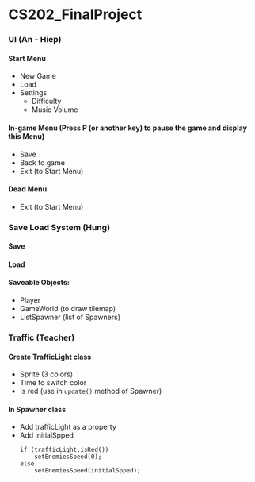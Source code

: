 # CS202_FinalProject
### UI (An - Hiep)
#### Start Menu
- New Game
- Load
- Settings
	- Difficulty
	- Music Volume
#### In-game Menu (Press P (or another key) to pause the game and display this Menu)
- Save
- Back to game
- Exit (to Start Menu)
#### Dead Menu
- Exit (to Start Menu)
### Save Load System (Hung)
#### Save
#### Load
#### Saveable Objects:
- Player
- GameWorld (to draw tilemap)
- ListSpawner (list of Spawners)
### Traffic (Teacher)
#### Create TrafficLight class
- Sprite (3 colors)
- Time to switch color
- Is red (use in `update()` method of Spawner)
#### In Spawner class
- Add trafficLight as a property
- Add initialSpped
    ```
    if (trafficLight.isRed())
        setEnemiesSpeed(0);
    else
        setEnemiesSpeed(initialSpped);
    ```